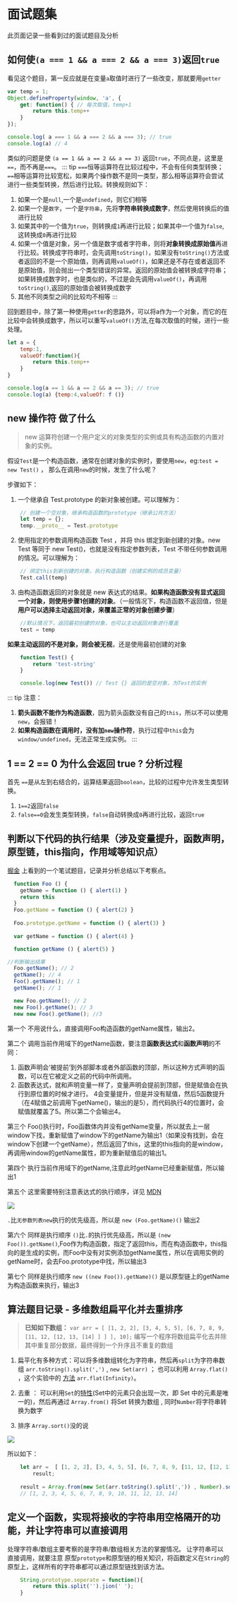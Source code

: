 # 面试题集

此页面记录一些看到过的面试题目及分析

## 如何使`(a === 1 && a === 2 && a === 3)`返回`true`

看见这个题目，第一反应就是在变量`a`取值时进行了一些改变，那就要用`getter`

``` js
var temp = 1;
Object.defineProperty(window, 'a', {
    get: function() { // 每次取值，temp+1
        return this.temp++
    }
});

console.log( a === 1 && a === 2 && a === 3); // true
console.log(a) // 4
```

类似的问题是使 `(a == 1 && a == 2 && a == 3)` 返回`true`，不同点是，这里是` == `，而不再是`===`。
::: tip
`===`恒等运算符在比较过程中，不会有任何类型转换；
`==`相等运算符比较宽松，如果两个操作数不是同一类型，那么相等运算符会尝试进行一些类型转换，然后进行比较。转换规则如下：
1. 如果一个是`null`,一个是`undefined`，则它们相等
2. 如果一个是`数字`，一个是`字符串`，先将**字符串转换成数字**，然后使用转换后的值进行比较
3. 如果其中的一个值为`true`，则转换成`1`再进行比较；如果其中一个值为`false`,这转换成`0`再进行比较
4. 如果一个值是对象，另一个值是数字或者字符串，则将**对象转换成原始值**再进行比较。转换成字符串时，会先调用`toString()`，如果没有`toString()`方法或者返回的不是一个原始值，则再调用`valueOf()`，如果还是不存在或者返回不是原始值，则会抛出一个类型错误的异常。返回的原始值会被转换成字符串；如果转换成数字时，也是类似的，不过是会先调用`valueOf()`，再调用`toString()`,返回的原始值会被转换成数字
5. 其他不同类型之间的比较均不相等
:::

回到题目中，除了第一种使用`getter`的思路外，可以将a作为一个对象，而它的在比较中会转换成数字，所以可以重写`valueOf()`方法,在每次取值的时候，进行一些处理。

``` js
let a = {
    temp:1,
    valueOf:function(){
        return this.temp++
    }
}

console.log(a == 1 && a == 2 && a == 3); // true
console.log(a) {temp:4,valueOf: f ()}
```

## new 操作符 做了什么

> new 运算符创建一个用户定义的对象类型的实例或具有构造函数的内置对象的实例。

假设`Test`是一个构造函数，通常在创建对象的实例时，要使用`new`，eg:`test = new Test()` ， 那么在调用`new`的时候，发生了什么呢？

步骤如下：
1. 一个继承自 Test.prototype 的新对象被创建。可以理解为：
```js
    // 创建一个空对象，继承构造函数的prototype（继承公共方法）
    let temp = {};
    temp.__proto__ = Test.prototype
```
2. 使用指定的参数调用构造函数 Test ，并将 this 绑定到新创建的对象。new Test 等同于 new Test()，也就是没有指定参数列表，Test 不带任何参数调用的情况。可以理解为：
```js
    // 绑定this到新创建的对象，执行构造函数（创建实例的成员变量）
    Test.call(temp)
```
3. 由构造函数返回的对象就是 new 表达式的结果。**如果构造函数没有显式返回一个对象，则使用步骤1创建的对象**。（一般情况下，构造函数不返回值，但是**用户可以选择主动返回对象，来覆盖正常的对象创建步骤**）
```js
    //默认情况下，返回最初创建的对象，也可以主动返回对象进行覆盖
    test = temp
```

**如果主动返回的不是对象，则会被无视**，还是使用最初创建的对象

```js
    function Test() {
        return 'test-string'
    }

    console.log(new Test()) // Test {} 返回的是空对象，为Test的实例
```

::: tip
注意：
1. **箭头函数不能作为构造函数**，因为箭头函数没有自己的`this`，所以不可以使用`new`，会报错！
2. **如果构造函数在调用时，没有加`new`操作符**，执行过程中`this`会为`window/undefined`，无法正常生成实例。
:::

## 1 == 2 == 0 为什么会返回 true ? 分析过程

首先 `==`是从左到右结合的，运算结果返回`boolean`，比较的过程中允许发生类型转换。

1. `1==2`返回`false`
2. `false==0`会发生类型转换，`false`自动转换成`0`再进行比较，返回`true`

## 判断以下代码的执行结果（涉及变量提升，函数声明，原型链，this指向，作用域等知识点）

[掘金](https://juejin.im/post/5c6a0fa451882562851b3cdd) 上看到的一个笔试题目，记录并分析总结以下考察点。

```js
  function Foo () {
    getName = function () { alert(1) }
    return this
  }
  Foo.getName = function () { alert(2) }
  
  Foo.prototype.getName = function () { alert(3) }
    
  var getName = function () { alert(4) }

  function getName () { alert(5) }

//判断输出结果
  Foo.getName(); // 2
  getName(); // 4
  Foo().getName(); // 1
  getName(); // 1

  new Foo.getName(); // 2
  new Foo().getName(); // 3
  new new Foo().getName(); //3
```

第一个 不用说什么，直接调用Foo构造函数的getName属性，输出2。

第二个 调用当前作用域下的getName函数，要注意**函数表达式**和**函数声明**的不同：
1. 函数声明会‘被提前’到外部脚本或者外部函数的顶部，所以这种方式声明的函数，可以在它被定义之前的代码中所调用。
2. 函数表达式，就和声明变量一样了，变量声明会提前到顶部，但是赋值会在执行到原位置的时候才进行。
4会变量提升，但是并没有赋值，然后5函数提升（在4赋值之前调用下getName()，输出的是5），而代码执行4的位置时，会赋值就覆盖了5。所以第二个会输出4。

第三个 Foo()执行时，Foo函数体内并没有getName变量，所以就去上一层window下找，重新赋值了window下的getName为输出1（如果没有找到，会在window下创建一个getName），然后返回了this，这里的this指向的是window，再调用window的getName属性，即为重新赋值后的输出1。

第四个 执行当前作用域下的getName,注意此时getName已经重新赋值，所以输出1

第五个 这里需要特别注意表达式的执行顺序，详见 [MDN](https://developer.mozilla.org/zh-CN/docs/Web/JavaScript/Reference/Operators/Operator_Precedence#Table)

<div class="img-center">
    <img src="./img/interview-operate-01.png">
</div>

`.`比`无参数列表new`执行的优先级高，所以是 `new (Foo.getName)()` 输出2

第六个 同样是执行顺序
`()`比`.`的执行优先级高，所以是 `(new Foo()).getName()`,Foo作为构造函数，指定了返回this，而在构造函数中，this指向的是生成的实例，而Foo中没有对实例添加getName属性，所以在调用实例的getName时，会去Foo.prototype中找，所以输出3

第七个 同样是执行顺序
`new ((new Foo()).getName)()` 是以原型链上的getName为构造函数来执行，输出3

## 算法题目记录 - 多维数组扁平化并去重排序

> **已知如下数组：** 
  `var arr = [ [1, 2, 2], [3, 4, 5, 5], [6, 7, 8, 9, [11, 12, [12, 13, [14] ] ] ], 10];`
  编写一个程序将数组扁平化去并除其中重复部分数据，最终得到一个升序且不重复的数组

1. 扁平化有多种方式：可以将多维数组转化为字符串，然后再`split`为字符串数组 `arr.toString().split(',')` , `new Set(arr)` ； 也可以利用 `Array.flat()` ，这个实验中的 [方法](https://developer.mozilla.org/zh-CN/docs/Web/JavaScript/Reference/Global_Objects/Array/flat) `arr.flat(Infinity)`。

2. 去重 ： 可以利用`Set`的[特性](https://developer.mozilla.org/zh-CN/docs/Web/JavaScript/Reference/Global_Objects/Set)(Set中的元素只会出现一次，即 Set 中的元素是唯一的)，然后再通过 `Array.from()` 将Set 转换为数组 , 同时`Number`将字符串转换为数字

3. 排序 `Array.sort()`没的说

<div class="img-center">
    <img src="./img/array-sort-01.png">
</div>

所以如下：

```js
    let arr =  [ [1, 2, 2], [3, 4, 5, 5], [6, 7, 8, 9, [11, 12, [12, 13, [14] ] ] ], 10],
        result;
    
    result = Array.from(new Set(arr.toString().split(',')) , Number).sort( (a,b) => a - b)
    // [1, 2, 3, 4, 5, 6, 7, 8, 9, 10, 11, 12, 13, 14]
```

## 定义一个函数，实现将接收的字符串用空格隔开的功能，并让字符串可以直接调用

处理字符串/数组主要考察的是字符串/数组相关方法的掌握情况。
让字符串可以直接调用，就要注意 原型`prototype`和原型链的相关知识，将函数定义在`String`的原型上，这样所有的字符串都可以通过原型链找到该方法。

```js
    String.prototype.seperate = function(){
        return this.split('').jion(' ');
    }
```
